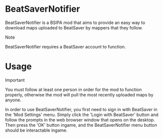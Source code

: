 # BeatSaverNotifier

BeatSaverNotifier is a BSIPA mod that aims to provide an easy way to download maps uploaded to BeatSaver by mappers that they follow.

> [!NOTE]
> BeatSaverNotifier requires a BeatSaver account to function.

# Usage

> [!IMPORTANT]
> You must follow at least one person in order for the mod to function properly, otherwise the mod will pull the most recently uploaded maps by anyone.

In order to use BeatSaverNotifier, you first need to sign in with BeatSaver in the 'Mod Settings' menu. Simply click the 'Login with BeatSaver' button and follow the prompts in the web browser window that opens on the desktop. Then press the 'OK' button ingame, and the BeatSaverNotifier menu button should be interactable ingame. 
